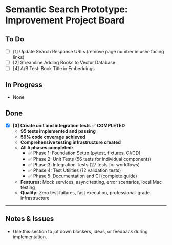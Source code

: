 # Semantic Search Prototype: Improvement Project Board

## To Do

- [ ] [1] Update Search Response URLs (remove page number in user-facing links)
- [ ] [2] Streamline Adding Books to Vector Database
- [ ] [4] A/B Test: Book Title in Embeddings

## In Progress

- None

## Done

- [x] **[3] Create unit and integration tests** ✅ **COMPLETED**
  - **95 tests implemented and passing**
  - **59% code coverage achieved**
  - **Comprehensive testing infrastructure created**
  - **All 5 phases completed:**
    - ✅ Phase 1: Foundation Setup (pytest, fixtures, CI/CD)
    - ✅ Phase 2: Unit Tests (56 tests for individual components)
    - ✅ Phase 3: Integration Tests (27 tests for workflows)
    - ✅ Phase 4: Test Utilities (12 validation tests)
    - ✅ Phase 5: Documentation and CI (complete guide)
  - **Features:** Mock services, async testing, error scenarios, local Mac testing
  - **Quality:** Zero test failures, fast execution, professional-grade infrastructure

---

## Notes & Issues

- Use this section to jot down blockers, ideas, or feedback during implementation.
